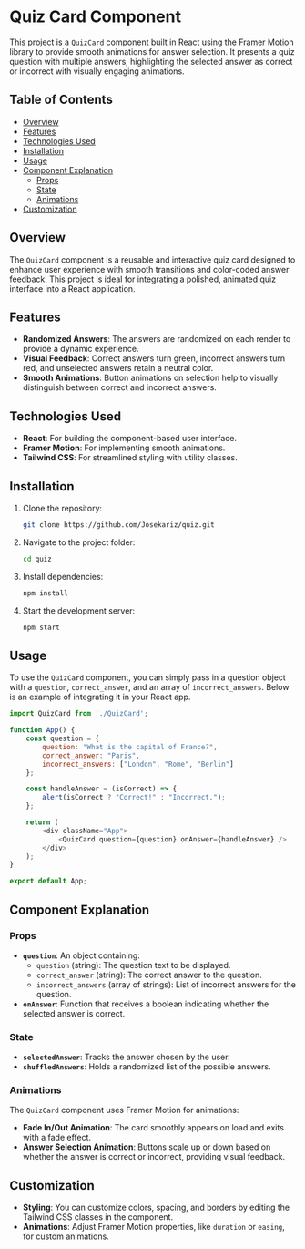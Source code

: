 # Quiz Card Component

This project is a `QuizCard` component built in React using the Framer Motion library to provide smooth animations for answer selection. It presents a quiz question with multiple answers, highlighting the selected answer as correct or incorrect with visually engaging animations.

## Table of Contents
- [Overview](#overview)
- [Features](#features)
- [Technologies Used](#technologies-used)
- [Installation](#installation)
- [Usage](#usage)
- [Component Explanation](#component-explanation)
  - [Props](#props)
  - [State](#state)
  - [Animations](#animations)
- [Customization](#customization)

## Overview

The `QuizCard` component is a reusable and interactive quiz card designed to enhance user experience with smooth transitions and color-coded answer feedback. This project is ideal for integrating a polished, animated quiz interface into a React application.

## Features

- **Randomized Answers**: The answers are randomized on each render to provide a dynamic experience.
- **Visual Feedback**: Correct answers turn green, incorrect answers turn red, and unselected answers retain a neutral color.
- **Smooth Animations**: Button animations on selection help to visually distinguish between correct and incorrect answers.

## Technologies Used

- **React**: For building the component-based user interface.
- **Framer Motion**: For implementing smooth animations.
- **Tailwind CSS**: For streamlined styling with utility classes.

## Installation

1. Clone the repository:

   ```bash
   git clone https://github.com/Josekariz/quiz.git
   ```

2. Navigate to the project folder:

   ```bash
   cd quiz
   ```

3. Install dependencies:

   ```bash
   npm install
   ```

4. Start the development server:

   ```bash
   npm start
   ```

## Usage

To use the `QuizCard` component, you can simply pass in a question object with a `question`, `correct_answer`, and an array of `incorrect_answers`. Below is an example of integrating it in your React app.

```javascript
import QuizCard from './QuizCard';

function App() {
    const question = {
        question: "What is the capital of France?",
        correct_answer: "Paris",
        incorrect_answers: ["London", "Rome", "Berlin"]
    };

    const handleAnswer = (isCorrect) => {
        alert(isCorrect ? "Correct!" : "Incorrect.");
    };

    return (
        <div className="App">
            <QuizCard question={question} onAnswer={handleAnswer} />
        </div>
    );
}

export default App;
```

## Component Explanation

### Props

- **`question`**: An object containing:
  - `question` (string): The question text to be displayed.
  - `correct_answer` (string): The correct answer to the question.
  - `incorrect_answers` (array of strings): List of incorrect answers for the question.
- **`onAnswer`**: Function that receives a boolean indicating whether the selected answer is correct.

### State

- **`selectedAnswer`**: Tracks the answer chosen by the user.
- **`shuffledAnswers`**: Holds a randomized list of the possible answers.

### Animations

The `QuizCard` component uses Framer Motion for animations:
- **Fade In/Out Animation**: The card smoothly appears on load and exits with a fade effect.
- **Answer Selection Animation**: Buttons scale up or down based on whether the answer is correct or incorrect, providing visual feedback.
  
## Customization

- **Styling**: You can customize colors, spacing, and borders by editing the Tailwind CSS classes in the component.
- **Animations**: Adjust Framer Motion properties, like `duration` or `easing`, for custom animations.